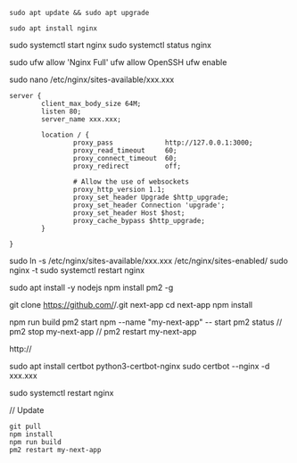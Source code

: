 ```
sudo apt update && sudo apt upgrade
```
```
sudo apt install nginx
```
sudo systemctl start nginx
sudo systemctl status nginx

sudo ufw allow 'Nginx Full'
ufw allow OpenSSH
ufw enable

sudo nano /etc/nginx/sites-available/xxx.xxx
```
server {
        client_max_body_size 64M;
        listen 80;
        server_name xxx.xxx;

        location / {
                proxy_pass             http://127.0.0.1:3000;
                proxy_read_timeout     60;
                proxy_connect_timeout  60;
                proxy_redirect         off;

                # Allow the use of websockets
                proxy_http_version 1.1;
                proxy_set_header Upgrade $http_upgrade;
                proxy_set_header Connection 'upgrade';
                proxy_set_header Host $host;
                proxy_cache_bypass $http_upgrade;
        }

}
```

sudo ln -s /etc/nginx/sites-available/xxx.xxx /etc/nginx/sites-enabled/
sudo nginx -t
sudo systemctl restart nginx

sudo apt install -y nodejs
npm install pm2 -g

git clone https://github.com/<your Github username>/<your project name>.git  next-app
cd next-app
npm install

npm run build
pm2 start npm --name "my-next-app" -- start
pm2 status
// pm2 stop my-next-app
// pm2 restart my-next-app

http://<your domain>

sudo apt install certbot python3-certbot-nginx
sudo certbot --nginx -d xxx.xxx

sudo systemctl restart nginx

// Update 
  ```
git pull
npm install
npm run build
pm2 restart my-next-app
  ```


